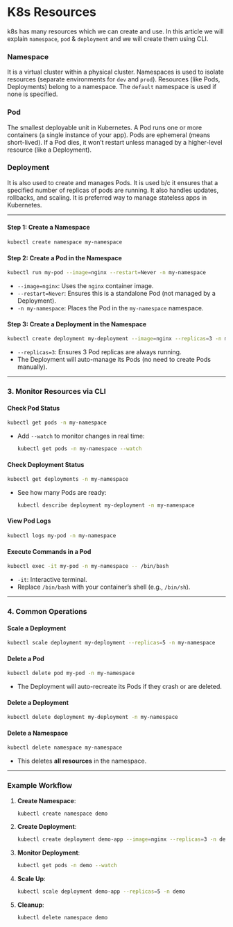 # K8s Resources
k8s has many resources which we can create and use. In this article we will explain `namespace`, `pod` & `deployment` and we will create them using CLI. 

### **Namespace**
It is a virtual cluster within a physical cluster. Namespaces is used to isolate resources (separate environments for `dev` and `prod`). Resources (like Pods, Deployments) belong to a namespace. The `default` namespace is used if none is specified.


### **Pod**
The smallest deployable unit in Kubernetes. A Pod runs one or more containers (a single instance of your app). Pods are ephemeral (means short-lived). If a Pod dies, it won’t restart unless managed by a higher-level resource (like a Deployment).



### **Deployment**
It is also used to create and manages Pods. It is used b/c it ensures that a specified number of replicas of pods are running. It also handles updates, rollbacks, and scaling. It is preferred way to manage stateless apps in Kubernetes.

---

#### **Step 1: Create a Namespace**
```bash
kubectl create namespace my-namespace
```

#### **Step 2: Create a Pod in the Namespace**
```bash
kubectl run my-pod --image=nginx --restart=Never -n my-namespace
```
- `--image=nginx`: Uses the `nginx` container image.
- `--restart=Never`: Ensures this is a standalone Pod (not managed by a Deployment).
- `-n my-namespace`: Places the Pod in the `my-namespace` namespace.

#### **Step 3: Create a Deployment in the Namespace**
```bash
kubectl create deployment my-deployment --image=nginx --replicas=3 -n my-namespace
```
- `--replicas=3`: Ensures 3 Pod replicas are always running.
- The Deployment will auto-manage its Pods (no need to create Pods manually).

---

### **3. Monitor Resources via CLI**
#### **Check Pod Status**
```bash
kubectl get pods -n my-namespace
```
- Add `--watch` to monitor changes in real time:
  ```bash
  kubectl get pods -n my-namespace --watch
  ```

#### **Check Deployment Status**
```bash
kubectl get deployments -n my-namespace
```
- See how many Pods are ready:
  ```bash
  kubectl describe deployment my-deployment -n my-namespace
  ```

#### **View Pod Logs**
```bash
kubectl logs my-pod -n my-namespace
```

#### **Execute Commands in a Pod**
```bash
kubectl exec -it my-pod -n my-namespace -- /bin/bash
```
- `-it`: Interactive terminal.
- Replace `/bin/bash` with your container’s shell (e.g., `/bin/sh`).

---

### **4. Common Operations**
#### **Scale a Deployment**
```bash
kubectl scale deployment my-deployment --replicas=5 -n my-namespace
```

#### **Delete a Pod**
```bash
kubectl delete pod my-pod -n my-namespace
```
- The Deployment will auto-recreate its Pods if they crash or are deleted.

#### **Delete a Deployment**
```bash
kubectl delete deployment my-deployment -n my-namespace
```

#### **Delete a Namespace**
```bash
kubectl delete namespace my-namespace
```
- This deletes **all resources** in the namespace.

---

### **Example Workflow**
1. **Create Namespace**:
   ```bash
   kubectl create namespace demo
   ```

2. **Create Deployment**:
   ```bash
   kubectl create deployment demo-app --image=nginx --replicas=3 -n demo
   ```

3. **Monitor Deployment**:
   ```bash
   kubectl get pods -n demo --watch
   ```

4. **Scale Up**:
   ```bash
   kubectl scale deployment demo-app --replicas=5 -n demo
   ```

5. **Cleanup**:
   ```bash
   kubectl delete namespace demo
   ```
